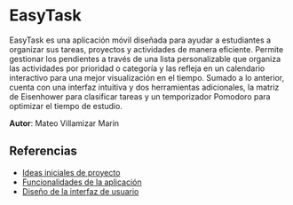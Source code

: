 # EasyTask

EasyTask es una aplicación móvil diseñada para ayudar a estudiantes a organizar sus tareas, proyectos y actividades de manera eficiente. Permite gestionar los pendientes a través de una lista personalizable que organiza las actividades por prioridad o categoría y las refleja en un calendario interactivo para una mejor visualización en el tiempo. Sumado a lo anterior, cuenta con una interfaz intuitiva y dos herramientas adicionales, la matriz de Eisenhower para clasificar tareas y un temporizador Pomodoro para optimizar el tiempo de estudio.

**Autor**: Mateo Villamizar Marin

## Referencias

- [Ideas iniciales de proyecto](docs/ideas.md)
- [Funcionalidades de la aplicación](docs/funcionalidades.md)
- [Diseño de la interfaz de usuario](docs/ui.md)

